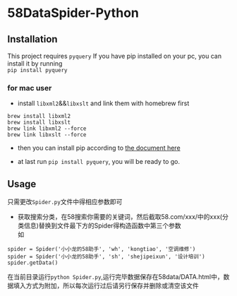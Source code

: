 # 58DataSpider-Python

## Installation

This project requires `pyquery`
If you have pip installed on your pc, you can install it by running  
`pip install pyquery`

### for mac user

* install `libxml2`&&`libxslt` and link them with homebrew first
```
brew install libxml2
brew install libxslt
brew link libxml2 --force
brew link libxslt --force
```
* then you can install pip according to [the document here](https://pip.pypa.io/en/stable/installing/)

* at last run `pip install pyquery`, you will be ready to go.

## Usage

只需更改`Spider.py`文件中得相应参数即可
* 获取搜索分类，在58搜索你需要的关键词，然后截取58.com/xxx/中的xxx(分类信息)替换到文件最下方的Spider得构造函数中第三个参数  
如 
```
spider = Spider('小小龙的58助手', 'wh', 'kongtiao', '空调维修')
spider = Spider('小小龙的58助手', 'sh', 'shejipeixun', '设计培训')
spider.getData()
```
在当前目录运行`python Spider.py`,运行完毕数据保存在58data/DATA.html中，数据填入方式为附加，所以每次运行过后请另行保存并删除或清空该文件
